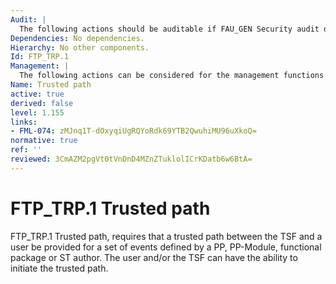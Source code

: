 ```yaml
---
Audit: |
  The following actions should be auditable if FAU_GEN Security audit data generation is included in the PP, PP-Module, functional package or ST: a) minimal: Failures of the trusted path functions; b) minimal: Identification of the user associated with all trusted path failures, if available; c) basic: All attempted uses of the trusted path functions; d) basic: Identification of the user associated with all trusted path invocations, if available.
Dependencies: No dependencies.
Hierarchy: No other components.
Id: FTP_TRP.1
Management: |
  The following actions can be considered for the management functions in FMT: a) configuring the actions that require trusted path, if supported.
Name: Trusted path
active: true
derived: false
level: 1.155
links:
- FML-074: zMJnq1T-dOxyqiUgRQYoRdk69YTB2QwuhiMU96uXkoQ=
normative: true
ref: ''
reviewed: 3CmAZM2pgVt0tVnDnD4MZnZTuklolICrKDatb6w6BtA=
---
```


# FTP_TRP.1 Trusted path

FTP_TRP.1 Trusted path, requires that a trusted path between the TSF and a user be provided for a set of events defined by a PP, PP-Module, functional package or ST author. The user and/or the TSF can have the ability to initiate the trusted path.